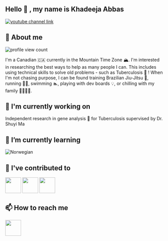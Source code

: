 ## Hello 👋 , my name is Khadeeja Abbas

[![youtube channel link](https://img.shields.io/badge/YouTube-FF0000?style=for-the-badge&logo=youtube&logoColor=white)](https://www.youtube.com/@KhadeejaAbbasw)

## 🙉 About me

![profile view count](https://komarev.com/ghpvc/?username=KhadeejaAbbas)

I'm a Canadian 🇨🇦 currently in the Mountain Time Zone 🏔. I'm interested in researching the best ways to help as many people I can. This includes using technical skills to solve old problems - such as Tuberculosis 🧬 ! When I'm not chasing purpose, I can be found training Brazilian Jiu-Jitsu 🥋, running 🏃‍♂️, swimming 🏊, playing with dev boards 💡, or chilling with my family 👨‍👩‍👧‍👦. 
## 🔭 I'm currently working on

Independent research in gene analysis 🧬 for Tuberculosis supervised by Dr. Shuyi Ma 

## 🌱 I’m currently learning
![Norwegian](https://upload.wikimedia.org/wikipedia/commons/thumb/d/d9/Flag_of_Norway.svg/1200px-Flag_of_Norway.svg.png)
## 🔨 I've contributed to

[<img src="https://www.google.ca/url?sa=i&url=https%3A%2F%2Fwww.vecteezy.com%2Fvector-art%2F4218406-cute-parking-attendant-vector-design&psig=AOvVaw1oQY7qvrxgEfDt9Np4DctW&ust=1723601187154000&source=images&cd=vfe&opi=89978449&ved=0CBIQjRxqFwoTCMim3PXw8IcDFQAAAAAdAAAAABAP" height="50px">]((https://github.com/KhadeejaAbbas/CalgaryHacks2024))
[<img src="https://www.google.ca/url?sa=i&url=https%3A%2F%2Fwww.vecteezy.com%2Fpng%2F11003366-cute-travel-icon&psig=AOvVaw2MoewIsPbiJ3tNHAuVCWEa&ust=1723601288382000&source=images&cd=vfe&opi=89978449&ved=0CBIQjRxqFwoTCODYhqfx8IcDFQAAAAAdAAAAABAE" height="50px">](https://github.com/KhadeejaAbbas/CalgaryHacks2023)
[<img src="https://embeddedinembedded.com/wp-content/uploads/2023/08/EiEBoard-e1692740173792.jpg" height="50px">](https://github.com/KhadeejaAbbas/razor_sam3u2)




## 📫 How to reach me

[<img src="[assets/envelope.png](https://www.google.ca/url?sa=i&url=https%3A%2F%2Fwww.rawpixel.com%2Fsearch%2Fold%2520envelope&psig=AOvVaw3F9QtrzDmS9raCOswp2OXB&ust=1723600910040000&source=images&cd=vfe&opi=89978449&ved=0CBIQjRxqFwoTCIDhjPPv8IcDFQAAAAAdAAAAABAE)" height="50px">](mailto:khadeejaabbas58@gmail.com)

<!--
**KhadeejaAbbas/KhadeejaAbbas** is a ✨ _special_ ✨ repository because its `README.md` (this file) appears on your GitHub profile.

Here are some ideas to get you started:

- 🔭 I’m currently working on ...
- 🌱 I’m currently learning ...
- 👯 I’m looking to collaborate on ...
- 🤔 I’m looking for help with ...
- 💬 Ask me about ...
- ⚡ Fun fact: ...
-->
